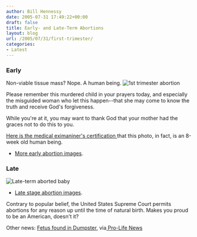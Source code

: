 ```yaml
---
author: Bill Hennessy
date: 2005-07-31 17:49:22+00:00
draft: false
title: Early- and Late-Term Abortions
layout: blog
url: /2005/07/31/first-trimester/
categories:
- Latest
---
```


### Early


Non-viable tissue mass?  Nope.  A human being.
![1st trimester abortion](/wp-content/08w04.jpg)

Please remember this murdered child in your prayers today, and especially the misguided woman who let this happen--that she may come to know the truth and receive God's forgiveness.

While you're at it, you may want to thank God that your mother had the graces not to do this to you.

[Here is the medical eximaniner's certification ](https://priestsforlife.org/resources/authentication/auth08w-03.jpg)that this photo, in fact, is an 8-week old human being.



  * [More early abortion images](https://priestsforlife.org/resources/photosbyage/index.htm).



### Late


![Late-term aborted baby](/wp-content/abortedbaby11.jpg)




  * [Late stage abortion images](https://priestsforlife.org/resources/photosassorted/index.htm).


Contrary to popular belief, the United States Supreme Court permits abortions for any reason up until the time of natural birth.  Makes you proud to be an American, doesn't it?

Other news:  [Fetus found in Dumpster](https://www.msnbc.msn.com/id/8760571/), via[ Pro-Life News](https://www.covenantnews.com/abortion/archives/014000.html)
